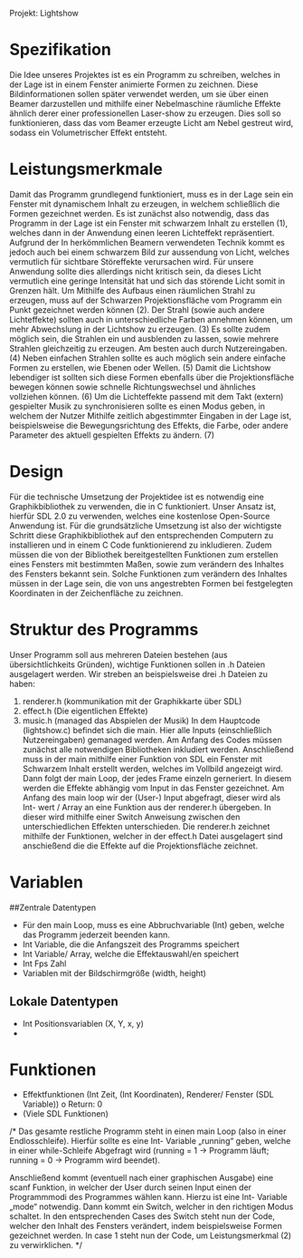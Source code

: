 
Projekt: Lightshow

# Spezifikation

Die Idee unseres Projektes ist es ein Programm zu schreiben, welches in der Lage ist in einem Fenster animierte Formen zu zeichnen. Diese Bildinformationen sollen später verwendet werden, um sie über einen Beamer darzustellen und mithilfe einer Nebelmaschine räumliche Effekte ähnlich derer einer professionellen Laser-show zu erzeugen. Dies soll so funktionieren, dass das vom Beamer erzeugte Licht am Nebel gestreut wird, sodass ein Volumetrischer Effekt entsteht. 


# Leistungsmerkmale

Damit das Programm grundlegend funktioniert, muss es in der Lage sein ein Fenster mit dynamischem Inhalt zu erzeugen, in welchem schließlich die Formen gezeichnet werden. Es ist zunächst also notwendig, dass das Programm in der Lage ist ein Fenster mit schwarzem Inhalt zu erstellen (1), welches dann in der Anwendung einen leeren Lichteffekt repräsentiert. Aufgrund der In herkömmlichen Beamern verwendeten Technik kommt es jedoch auch bei einem schwarzem Bild zur aussendung von Licht, welches vermutlich für sichtbare Störeffekte verursachen wird. Für unsere Anwendung sollte dies allerdings nicht kritisch sein, da dieses Licht vermutlich eine geringe Intensität hat und sich das störende Licht somit in Grenzen hält. 
Um Mithilfe des Aufbaus einen räumlichen Strahl zu erzeugen, muss auf der Schwarzen Projektionsfläche vom Programm ein Punkt gezeichnet werden können (2). Der Strahl (sowie auch andere Lichteffekte) sollten auch in unterschiedliche Farben annehmen können, um mehr Abwechslung in der Lichtshow zu erzeugen. (3) Es sollte zudem möglich sein, die Strahlen ein und ausblenden zu lassen, sowie mehrere Strahlen gleichzeitig zu erzeugen. Am besten auch durch Nutzereingaben. (4) Neben einfachen Strahlen sollte es auch möglich sein andere einfache Formen zu erstellen, wie Ebenen oder Wellen. (5) Damit die Lichtshow lebendiger ist sollten sich diese Formen ebenfalls über die Projektionsfläche bewegen können sowie schnelle Richtungswechsel und ähnliches vollziehen können. (6) Um die Lichteffekte passend mit dem Takt (extern) gespielter Musik zu synchronisieren sollte es einen Modus geben, in welchem der Nutzer Mithilfe zeitlich abgestimmter Eingaben in der Lage ist, beispielsweise die Bewegungsrichtung des Effekts, die Farbe, oder andere Parameter des aktuell gespielten Effekts zu ändern. (7) 

# Design

Für die technische Umsetzung der Projektidee ist es notwendig eine Graphikbibliothek zu verwenden, die in C funktioniert. Unser Ansatz ist, hierfür SDL 2.0 zu verwenden, welches eine kostenlose Open-Source Anwendung ist. Für die grundsätzliche Umsetzung ist also der wichtigste Schritt diese Graphikbibliothek auf den entsprechenden Computern zu installieren und in einem C Code funktionierend zu inkludieren. Zudem müssen die von der Bibliothek bereitgestellten Funktionen zum erstellen eines Fensters mit bestimmten Maßen, sowie zum verändern des Inhaltes des Fensters bekannt sein. Solche Funktionen zum verändern des Inhaltes müssen in der Lage sein, die von uns angestrebten Formen bei festgelegten Koordinaten in der Zeichenfläche zu zeichnen. 






# Struktur des Programms

Unser Programm soll aus mehreren Dateien bestehen (aus übersichtlichkeits Gründen), wichtige Funktionen sollen in .h Dateien ausgelagert werden. Wir streben an beispielsweise drei .h Dateien zu haben: 
1.	renderer.h (kommunikation mit der Graphikkarte über SDL)
2.	effect.h (Die eigentlichen Effekte)
3.	music.h (managed das Abspielen der Musik)
In dem Hauptcode (lightshow.c) befindet sich die main. Hier alle Inputs (einschließlich Nutzereingaben) gemanaged werden. Am Anfang des Codes müssen zunächst alle notwendigen Bibliotheken inkludiert werden. Anschließend muss in der main mithilfe einer Funktion von SDL ein Fenster mit Schwarzem Inhalt erstellt werden, welches im Vollbild angezeigt wird. Dann folgt der main Loop, der jedes Frame einzeln gerneriert. In diesem werden die Effekte abhängig vom Input in das Fenster gezeichnet. Am Anfang des main loop wir der (User-) Input abgefragt, dieser wird als Int- wert / Array an eine Funktion aus der renderer.h übergeben. In dieser wird mithilfe einer Switch Anweisung zwischen den unterschiedlichen Effekten unterschieden. Die renderer.h zeichnet mithilfe der Funktionen, welcher in der effect.h Datei ausgelagert sind anschießend die die Effekte auf die Projektionsfläche zeichnet. 

# Variablen

##Zentrale Datentypen
-	Für den main Loop, muss es eine Abbruchvariable (Int) geben, welche das Programm jederzeit beenden kann. 
-	Int Variable, die die Anfangszeit des Programms speichert
-	Int Variable/ Array, welche die Effektauswahl/en speichert
-	Int Fps Zahl 
-	Variablen mit der Bildschirmgröße (width, height)

## Lokale Datentypen
-	Int Positionsvariablen (X, Y, x, y)
-	


# Funktionen
-	Effektfunktionen (Int Zeit, (Int Koordinaten), Renderer/ Fenster (SDL Variable))
o	Return: 0
-	(Viele SDL Funktionen)










/*
 Das gesamte restliche Programm steht in einen main Loop (also in einer Endlosschleife). Hierfür sollte es eine Int- Variable „running“ geben, welche in einer while-Schleife Abgefragt wird (running = 1 -> Programm läuft; running = 0 -> Programm wird beendet). 





Anschließend kommt (eventuell nach einer graphischen Ausgabe) eine scanf Funktion, in welcher der User durch seinen Input einen der Programmmodi des Programmes wählen kann. Hierzu ist eine Int- Variable „mode“ notwendig. Dann kommt ein Switch, welcher in den richtigen Modus schaltet. In den entsprechenden Cases des Switch steht nun der Code, welcher den Inhalt des Fensters verändert, indem beispielsweise Formen gezeichnet werden. In case 1 steht nun der Code, um Leistungsmerkmal (2) zu verwirklichen. 
*/
